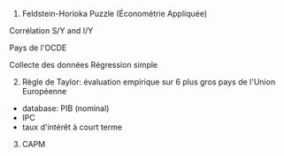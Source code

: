 1. Feldstein-Horioka Puzzle (Économétrie Appliquée)

Corrélation S/Y and I/Y

Pays de l'OCDE

Collecte des données
Régression simple

2. Règle de Taylor: évaluation empirique sur 6 plus gros pays de l'Union Européenne

- database: PIB (nominal)
-  IPC
-  taux d'intérêt à court terme 

3. CAPM